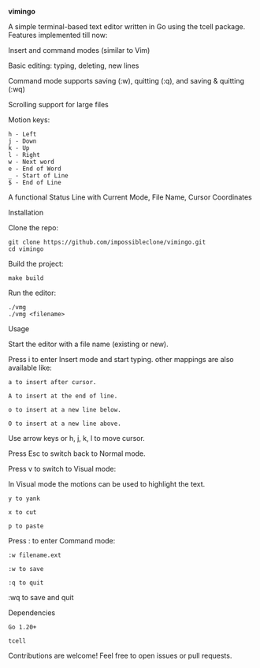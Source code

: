 **vimingo**

A simple terminal-based text editor written in Go using the tcell package.
Features implemented till now:

Insert and command modes (similar to Vim)

Basic editing: typing, deleting, new lines

Command mode supports saving (:w), quitting (:q), and saving & quitting (:wq)

Scrolling support for large files

Motion keys:
    
    h - Left
    j - Down
    k - Up
    l - Right
    w - Next word
    e - End of Word
    _ - Start of Line
    $ - End of Line

A functional Status Line with Current Mode, File Name, Cursor Coordinates

Installation

Clone the repo:

    git clone https://github.com/impossibleclone/vimingo.git
    cd vimingo

Build the project:

    make build

Run the editor:

    ./vmg
    ./vmg <filename>

Usage

Start the editor with a file name (existing or new).

Press i to enter Insert mode and start typing.
other mappings are also available like:

    a to insert after cursor.

    A to insert at the end of line.

    o to insert at a new line below.

    O to insert at a new line above.

Use arrow keys or h, j, k, l to move cursor.

Press Esc to switch back to Normal mode.

Press v to switch to Visual mode:

In Visual mode the motions can be used to highlight the text.

    y to yank

    x to cut

    p to paste

Press : to enter Command mode:

    :w filename.ext

    :w to save

    :q to quit

:wq to save and quit

Dependencies

    Go 1.20+

    tcell

Contributions are welcome! Feel free to open issues or pull requests.
